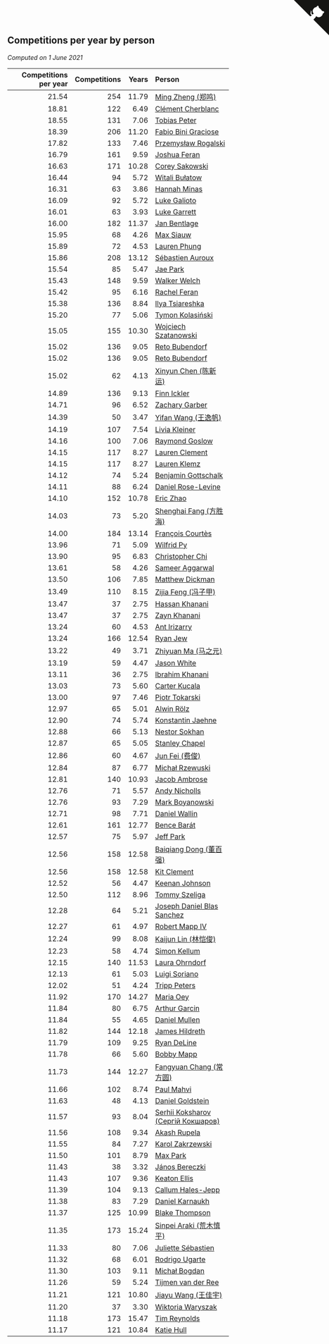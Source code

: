 ## Competitions per year by person

*Computed on  1 June 2021*

| Competitions per year | Competitions | Years | Person |
| ---: | ---: | ---: | :--- |
| 21.54 | 254 | 11.79 | [Ming Zheng (郑鸣)](https://www.worldcubeassociation.org/persons/2009ZHEN11) |
| 18.81 | 122 | 6.49 | [Clément Cherblanc](https://www.worldcubeassociation.org/persons/2014CHER05) |
| 18.55 | 131 | 7.06 | [Tobias Peter](https://www.worldcubeassociation.org/persons/2014PETE03) |
| 18.39 | 206 | 11.20 | [Fabio Bini Graciose](https://www.worldcubeassociation.org/persons/2010GRAC02) |
| 17.82 | 133 | 7.46 | [Przemysław Rogalski](https://www.worldcubeassociation.org/persons/2013ROGA02) |
| 16.79 | 161 | 9.59 | [Joshua Feran](https://www.worldcubeassociation.org/persons/2011FERA01) |
| 16.63 | 171 | 10.28 | [Corey Sakowski](https://www.worldcubeassociation.org/persons/2011SAKO01) |
| 16.44 | 94 | 5.72 | [Witali Bułatow](https://www.worldcubeassociation.org/persons/2015BUAT01) |
| 16.31 | 63 | 3.86 | [Hannah Minas](https://www.worldcubeassociation.org/persons/2017MINA04) |
| 16.09 | 92 | 5.72 | [Luke Galioto](https://www.worldcubeassociation.org/persons/2015GALI02) |
| 16.01 | 63 | 3.93 | [Luke Garrett](https://www.worldcubeassociation.org/persons/2017GARR05) |
| 16.00 | 182 | 11.37 | [Jan Bentlage](https://www.worldcubeassociation.org/persons/2010BENT01) |
| 15.95 | 68 | 4.26 | [Max Siauw](https://www.worldcubeassociation.org/persons/2017SIAU02) |
| 15.89 | 72 | 4.53 | [Lauren Phung](https://www.worldcubeassociation.org/persons/2016PHUN02) |
| 15.86 | 208 | 13.12 | [Sébastien Auroux](https://www.worldcubeassociation.org/persons/2008AURO01) |
| 15.54 | 85 | 5.47 | [Jae Park](https://www.worldcubeassociation.org/persons/2015PARK24) |
| 15.43 | 148 | 9.59 | [Walker Welch](https://www.worldcubeassociation.org/persons/2011WELC01) |
| 15.42 | 95 | 6.16 | [Rachel Feran](https://www.worldcubeassociation.org/persons/2015FERA01) |
| 15.38 | 136 | 8.84 | [Ilya Tsiareshka](https://www.worldcubeassociation.org/persons/2012TERE01) |
| 15.20 | 77 | 5.06 | [Tymon Kolasiński](https://www.worldcubeassociation.org/persons/2016KOLA02) |
| 15.05 | 155 | 10.30 | [Wojciech Szatanowski](https://www.worldcubeassociation.org/persons/2011SZAT01) |
| 15.02 | 136 | 9.05 | [Reto Bubendorf](https://www.worldcubeassociation.org/persons/2012BUBE01) |
| 15.02 | 136 | 9.05 | [Reto Bubendorf](https://www.worldcubeassociation.org/persons/2012BUBE01) |
| 15.02 | 62 | 4.13 | [Xinyun Chen (陈新运)](https://www.worldcubeassociation.org/persons/2017CHEN36) |
| 14.89 | 136 | 9.13 | [Finn Ickler](https://www.worldcubeassociation.org/persons/2012ICKL01) |
| 14.71 | 96 | 6.52 | [Zachary Garber](https://www.worldcubeassociation.org/persons/2014GARB01) |
| 14.39 | 50 | 3.47 | [Yifan Wang (王逸帆)](https://www.worldcubeassociation.org/persons/2017WANY29) |
| 14.19 | 107 | 7.54 | [Livia Kleiner](https://www.worldcubeassociation.org/persons/2013KLEI03) |
| 14.16 | 100 | 7.06 | [Raymond Goslow](https://www.worldcubeassociation.org/persons/2014GOSL01) |
| 14.15 | 117 | 8.27 | [Lauren Clement](https://www.worldcubeassociation.org/persons/2013KLEM01) |
| 14.15 | 117 | 8.27 | [Lauren Klemz](https://www.worldcubeassociation.org/persons/2013KLEM01) |
| 14.12 | 74 | 5.24 | [Benjamin Gottschalk](https://www.worldcubeassociation.org/persons/2016GOTT01) |
| 14.11 | 88 | 6.24 | [Daniel Rose-Levine](https://www.worldcubeassociation.org/persons/2015ROSE01) |
| 14.10 | 152 | 10.78 | [Eric Zhao](https://www.worldcubeassociation.org/persons/2010ZHAO19) |
| 14.03 | 73 | 5.20 | [Shenghai Fang (方胜海)](https://www.worldcubeassociation.org/persons/2016FANG01) |
| 14.00 | 184 | 13.14 | [François Courtès](https://www.worldcubeassociation.org/persons/2008COUR01) |
| 13.96 | 71 | 5.09 | [Wilfrid Py](https://www.worldcubeassociation.org/persons/2016PYWI01) |
| 13.90 | 95 | 6.83 | [Christopher Chi](https://www.worldcubeassociation.org/persons/2014CHIC01) |
| 13.61 | 58 | 4.26 | [Sameer Aggarwal](https://www.worldcubeassociation.org/persons/2017AGGA01) |
| 13.50 | 106 | 7.85 | [Matthew Dickman](https://www.worldcubeassociation.org/persons/2013DICK01) |
| 13.49 | 110 | 8.15 | [Zijia Feng (冯子甲)](https://www.worldcubeassociation.org/persons/2013FENG02) |
| 13.47 | 37 | 2.75 | [Hassan Khanani](https://www.worldcubeassociation.org/persons/2018KHAN26) |
| 13.47 | 37 | 2.75 | [Zayn Khanani](https://www.worldcubeassociation.org/persons/2018KHAN28) |
| 13.24 | 60 | 4.53 | [Ant Irizarry](https://www.worldcubeassociation.org/persons/2016IRIZ02) |
| 13.24 | 166 | 12.54 | [Ryan Jew](https://www.worldcubeassociation.org/persons/2008JEWR01) |
| 13.22 | 49 | 3.71 | [Zhiyuan Ma (马之元)](https://www.worldcubeassociation.org/persons/2017MAZH04) |
| 13.19 | 59 | 4.47 | [Jason White](https://www.worldcubeassociation.org/persons/2016WHIT16) |
| 13.11 | 36 | 2.75 | [Ibrahim Khanani](https://www.worldcubeassociation.org/persons/2018KHAN27) |
| 13.03 | 73 | 5.60 | [Carter Kucala](https://www.worldcubeassociation.org/persons/2015KUCA01) |
| 13.00 | 97 | 7.46 | [Piotr Tokarski](https://www.worldcubeassociation.org/persons/2013TOKA01) |
| 12.97 | 65 | 5.01 | [Alwin Rölz](https://www.worldcubeassociation.org/persons/2016ROLZ01) |
| 12.90 | 74 | 5.74 | [Konstantin Jaehne](https://www.worldcubeassociation.org/persons/2015JAEH01) |
| 12.88 | 66 | 5.13 | [Nestor Sokhan](https://www.worldcubeassociation.org/persons/2016SOKH01) |
| 12.87 | 65 | 5.05 | [Stanley Chapel](https://www.worldcubeassociation.org/persons/2016CHAP04) |
| 12.86 | 60 | 4.67 | [Jun Fei (费俊)](https://www.worldcubeassociation.org/persons/2016FEIJ02) |
| 12.84 | 87 | 6.77 | [Michał Rzewuski](https://www.worldcubeassociation.org/persons/2014RZEW01) |
| 12.81 | 140 | 10.93 | [Jacob Ambrose](https://www.worldcubeassociation.org/persons/2010AMBR01) |
| 12.76 | 71 | 5.57 | [Andy Nicholls](https://www.worldcubeassociation.org/persons/2015NICH04) |
| 12.76 | 93 | 7.29 | [Mark Boyanowski](https://www.worldcubeassociation.org/persons/2014BOYA01) |
| 12.71 | 98 | 7.71 | [Daniel Wallin](https://www.worldcubeassociation.org/persons/2013WALL03) |
| 12.61 | 161 | 12.77 | [Bence Barát](https://www.worldcubeassociation.org/persons/2008BARA01) |
| 12.57 | 75 | 5.97 | [Jeff Park](https://www.worldcubeassociation.org/persons/2015PARK08) |
| 12.56 | 158 | 12.58 | [Baiqiang Dong (董百强)](https://www.worldcubeassociation.org/persons/2008DONG06) |
| 12.56 | 158 | 12.58 | [Kit Clement](https://www.worldcubeassociation.org/persons/2008CLEM01) |
| 12.52 | 56 | 4.47 | [Keenan Johnson](https://www.worldcubeassociation.org/persons/2016JOHN30) |
| 12.50 | 112 | 8.96 | [Tommy Szeliga](https://www.worldcubeassociation.org/persons/2012SZEL01) |
| 12.28 | 64 | 5.21 | [Joseph Daniel Blas Sanchez](https://www.worldcubeassociation.org/persons/2016SANC08) |
| 12.27 | 61 | 4.97 | [Robert Mapp IV](https://www.worldcubeassociation.org/persons/2016IVRO01) |
| 12.24 | 99 | 8.08 | [Kaijun Lin (林恺俊)](https://www.worldcubeassociation.org/persons/2013LINK01) |
| 12.23 | 58 | 4.74 | [Simon Kellum](https://www.worldcubeassociation.org/persons/2016KELL12) |
| 12.15 | 140 | 11.53 | [Laura Ohrndorf](https://www.worldcubeassociation.org/persons/2009OHRN01) |
| 12.13 | 61 | 5.03 | [Luigi Soriano](https://www.worldcubeassociation.org/persons/2016SORI04) |
| 12.02 | 51 | 4.24 | [Tripp Peters](https://www.worldcubeassociation.org/persons/2017PETE04) |
| 11.92 | 170 | 14.27 | [Maria Oey](https://www.worldcubeassociation.org/persons/2007OEYM01) |
| 11.84 | 80 | 6.75 | [Arthur Garcin](https://www.worldcubeassociation.org/persons/2014GARC27) |
| 11.84 | 55 | 4.65 | [Daniel Mullen](https://www.worldcubeassociation.org/persons/2016MULL04) |
| 11.82 | 144 | 12.18 | [James Hildreth](https://www.worldcubeassociation.org/persons/2009HILD01) |
| 11.79 | 109 | 9.25 | [Ryan DeLine](https://www.worldcubeassociation.org/persons/2012DELI01) |
| 11.78 | 66 | 5.60 | [Bobby Mapp](https://www.worldcubeassociation.org/persons/2015MAPP01) |
| 11.73 | 144 | 12.27 | [Fangyuan Chang (常方圆)](https://www.worldcubeassociation.org/persons/2009CHAN04) |
| 11.66 | 102 | 8.74 | [Paul Mahvi](https://www.worldcubeassociation.org/persons/2012MAHV01) |
| 11.63 | 48 | 4.13 | [Daniel Goldstein](https://www.worldcubeassociation.org/persons/2017GOLD01) |
| 11.57 | 93 | 8.04 | [Serhii Koksharov (Сергій Кокшаров)](https://www.worldcubeassociation.org/persons/2013KOKS01) |
| 11.56 | 108 | 9.34 | [Akash Rupela](https://www.worldcubeassociation.org/persons/2012RUPE01) |
| 11.55 | 84 | 7.27 | [Karol Zakrzewski](https://www.worldcubeassociation.org/persons/2014ZAKR01) |
| 11.50 | 101 | 8.79 | [Max Park](https://www.worldcubeassociation.org/persons/2012PARK03) |
| 11.43 | 38 | 3.32 | [János Bereczki](https://www.worldcubeassociation.org/persons/2018BERE01) |
| 11.43 | 107 | 9.36 | [Keaton Ellis](https://www.worldcubeassociation.org/persons/2012ELLI01) |
| 11.39 | 104 | 9.13 | [Callum Hales-Jepp](https://www.worldcubeassociation.org/persons/2012HALE01) |
| 11.38 | 83 | 7.29 | [Daniel Karnaukh](https://www.worldcubeassociation.org/persons/2014KARN02) |
| 11.37 | 125 | 10.99 | [Blake Thompson](https://www.worldcubeassociation.org/persons/2010THOM03) |
| 11.35 | 173 | 15.24 | [Sinpei Araki (荒木慎平)](https://www.worldcubeassociation.org/persons/2006ARAK01) |
| 11.33 | 80 | 7.06 | [Juliette Sébastien](https://www.worldcubeassociation.org/persons/2014SEBA01) |
| 11.32 | 68 | 6.01 | [Rodrigo Ugarte](https://www.worldcubeassociation.org/persons/2015UGAR01) |
| 11.30 | 103 | 9.11 | [Michał Bogdan](https://www.worldcubeassociation.org/persons/2012BOGD01) |
| 11.26 | 59 | 5.24 | [Tijmen van der Ree](https://www.worldcubeassociation.org/persons/2016REET01) |
| 11.21 | 121 | 10.80 | [Jiayu Wang (王佳宇)](https://www.worldcubeassociation.org/persons/2010WANG53) |
| 11.20 | 37 | 3.30 | [Wiktoria Waryszak](https://www.worldcubeassociation.org/persons/2018WARY01) |
| 11.18 | 173 | 15.47 | [Tim Reynolds](https://www.worldcubeassociation.org/persons/2005REYN01) |
| 11.17 | 121 | 10.84 | [Katie Hull](https://www.worldcubeassociation.org/persons/2010HULL01) |


<a href="https://github.com/jonatanklosko/wca_statistics" class="github-corner" aria-label="View source on Github"><svg width="80" height="80" viewBox="0 0 250 250" style="fill:#151513; color:#fff; position: absolute; top: 0; border: 0; right: 0;" aria-hidden="true"><path d="M0,0 L115,115 L130,115 L142,142 L250,250 L250,0 Z"></path><path d="M128.3,109.0 C113.8,99.7 119.0,89.6 119.0,89.6 C122.0,82.7 120.5,78.6 120.5,78.6 C119.2,72.0 123.4,76.3 123.4,76.3 C127.3,80.9 125.5,87.3 125.5,87.3 C122.9,97.6 130.6,101.9 134.4,103.2" fill="currentColor" style="transform-origin: 130px 106px;" class="octo-arm"></path><path d="M115.0,115.0 C114.9,115.1 118.7,116.5 119.8,115.4 L133.7,101.6 C136.9,99.2 139.9,98.4 142.2,98.6 C133.8,88.0 127.5,74.4 143.8,58.0 C148.5,53.4 154.0,51.2 159.7,51.0 C160.3,49.4 163.2,43.6 171.4,40.1 C171.4,40.1 176.1,42.5 178.8,56.2 C183.1,58.6 187.2,61.8 190.9,65.4 C194.5,69.0 197.7,73.2 200.1,77.6 C213.8,80.2 216.3,84.9 216.3,84.9 C212.7,93.1 206.9,96.0 205.4,96.6 C205.1,102.4 203.0,107.8 198.3,112.5 C181.9,128.9 168.3,122.5 157.7,114.1 C157.9,116.9 156.7,120.9 152.7,124.9 L141.0,136.5 C139.8,137.7 141.6,141.9 141.8,141.8 Z" fill="currentColor" class="octo-body"></path></svg></a><style>.github-corner:hover .octo-arm{animation:octocat-wave 560ms ease-in-out}@keyframes octocat-wave{0%,100%{transform:rotate(0)}20%,60%{transform:rotate(-25deg)}40%,80%{transform:rotate(10deg)}}@media (max-width:500px){.github-corner:hover .octo-arm{animation:none}.github-corner .octo-arm{animation:octocat-wave 560ms ease-in-out}}</style>
